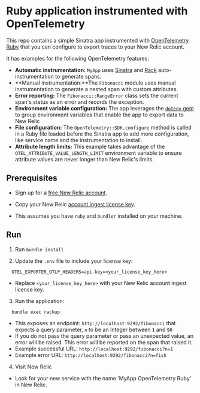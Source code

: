 # Ruby application instrumented with OpenTelemetry

This repo contains a simple Sinatra app instrumented with [OpenTelemetry Ruby](https://github.com/open-telemetry/opentelemetry-ruby) that you can configure to export traces to your New Relic account.

It has examples for the following OpenTelemetry features:
* **Automatic instrumentation:** `MyApp` uses [Sinatra](https://github.com/open-telemetry/opentelemetry-ruby-contrib/tree/main/instrumentation/sinatra) and [Rack](https://github.com/open-telemetry/opentelemetry-ruby-contrib/tree/main/instrumentation/rack) auto-instrumentation to generate spans.
* **Manual instrumentation:**The `Fibonacci` module uses manual instrumentation to generate a nested span with custom attributes.
* **Error reporting:** The `Fibonacci::RangeError` class sets the current span's status as an error and records the exception.
* **Environment variable configuration:** The app leverages the [`dotenv` gem](https://github.com/bkeepers/dotenv) to group environment variables that enable the app to export data to New Relic
* **File configuration:** The `OpenTelemetry::SDK.configure` method is called in a Ruby file loaded before the Sinatra app to add more configuration, like service name and the instrumentation to install.
* **Attribute length limits:**  This example takes advantage of the `OTEL_ATTRIBUTE_VALUE_LENGTH_LIMIT` environment variable to ensure attribute values are never longer than New Relic's limits.

## Prerequisites

- Sign up for a [free New Relic account](https://newrelic.com/signup).

- Copy your New Relic [account ingest license key](https://one.newrelic.com/launcher/api-keys-ui.launcher).

- This assumes you have `ruby` and `bundler` installed on your machine.

## Run

1. Run `bundle install`

2. Update the `.env` file to include your license key:
  ```
    OTEL_EXPORTER_OTLP_HEADERS=api-key=<your_license_key_here>
  ```
  * Replace `<your_license_key_here>` with your New Relic account ingest license key.

3. Run the application:
  ```
    bundle exec rackup
  ```
  * This exposes an endpoint: `http://localhost:9292/fibonacci` that expects a query parameter, `n` to be an Integer between `1` and `90`
  * If you do not pass the query parameter or pass an unexpected value, an error will be raised. This error will be reported on the span that raised it.
  * Example successful URL: `http://localhost:9292/fibonacci?n=1`
  * Example error URL: `http://localhost:9292/fibonacci?n=fish`

4. Visit New Relic
  * Look for your new service with the name 'MyApp OpenTelemetry Ruby' in New Relic. 

